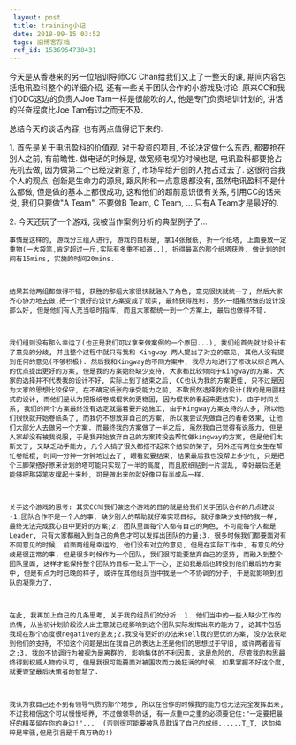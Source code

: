 ```yaml
---
 layout: post
 title: training小记
 date: 2018-09-15 03:52
 tags: 旧博客存档
 ref_id: 1536954738431
---
```

今天是从香港来的另一位培训导师CC Chan给我们又上了一整天的课, 期间内容包括电讯盈科整个的详细介绍, 还有一些关于团队合作的小游戏及讨论.
原来CC和我们ODC这边的负责人Joe Tam一样是很能吹的人, 他是专门负责培训计划的, 讲话的兴奋程度比Joe Tam有过之而无不及.



总结今天的谈话内容, 也有两点值得记下来的:



1\. 首先是关于电讯盈科的价值观. 对于投资的项目, 不论决定做什么东西, 都要抢在别人之前, 有前瞻性. 做电话的时候是, 做宽频电视的时候也是,
电讯盈科都要抢占先机去做, 因为做第二个已经没新意了, 市场早给开创的人抢占过去了. 这很符合我个人的观点, 创新是生命力的源泉, 跟风附和一点意思都没有,
虽然电讯盈科不是什么都做, 但是做的基本上都很成功, 这和他们的超前意识很有关系, 引用CC的话来说, 我们只要做"A Team", 不要做B Team,
C Team, ... 只有A Team才是最好的.



2\. 今天还玩了一个游戏, 我被当作案例分析的典型例子了...



    事情是这样的, 游戏分三组人进行, 游戏的目标是, 拿14张报纸, 折一个纸塔, 上面要放一定重物(一大袋笔,肯定超过一斤,实际有多重不知道..), 折得最高的那个纸塔获胜. 做计划的时间有15mins, 实施的时间20mins.



    结果其他两组都做得不错, 获胜的那组大家很快就融入了角色, 意见很快就统一了, 然后大家齐心协力地去做,把一个很好的设计方案变成了现实, 最终获得胜利. 另外一组虽然做的设计没那么好, 但是他们有人充当临时指挥, 而且大家都统一到一个方案上, 最后也做得不错. 



    我们组则没有那么幸运了(也正是我们可以拿来做案例的一个原因...), 我们组首先就对设计有了意见的分歧, 并且整个过程中就只有我和 Kingway 两人提出了对立的意见, 其他人没有提到任何的意见(不够积极). 然后我和Kingway的不同方案中, 我尽力地进行了修改以综合两人的优点提出更好的方案, 但是我的方案始终缺少支持, 大家都比较倾向于Kingway的方案. 大家的选择并不代表我的设计不好, 实际上到了结束之后, CC也认为我的方案更佳, 只不过是因为大家的思想比较保守, 在不确定纸张的承受能力之前, 不敢贸然选择我的设计(我的是用圆柱式的设计, 而他们是认为把报纸卷成棍状的更稳固, 因为棍状的看起来更结实). 由于时间关系, 我们的两个方案最终没有选定就逼着要开始施工, 由于Kingway方案支持的人多, 所以他们很快就开始卷纸条了, 而我仍不想放弃自己的方案, 所以我尝试先做自己的看看效果, 让他们大部分人去做另一个方案. 而最终我的方案做了一半之后, 虽然我自己觉得有说服力, 但是人家却没有被我说服, 于是我开始放弃自己的方案转投去帮忙做kingway的方案, 但是他们太斯文了, 又缺乏动手能力, 几个人搞了很久都搭不起来个结实的架子, 另外还有两位女生在帮忙卷纸棍, 时间一分钟一分钟地过去了, 眼看就要结束, 结果最后我也没帮上多少忙, 只是把个三脚架搭好原来计划的塔可能只实现了一半的高度, 而且胶纸贴到一片混乱, 幸好最后还是能够把那袋笔支撑起十来秒, 可是做出来的就好像只有半成品一样.



    关于这个游戏的思考: 其实CC叫我们做这个游戏的目的就是给我们关于团队合作的几点建议--1,团队合作不是一个人的事, 缺少别人的帮助就好难实现目标, 就好像缺少支持的我一样, 最终无法完成我心目中更好的方案;2. 团队里面每个人都有自己的角色, 不可能每个人都是Leader, 只有大家都融入到自己的角色才可以发挥出团队的力量;3. 很多时候我们都要面对有不同意见的时候, 前面两组是幸运的, 他们没有对立的意见, 但是在实际工作中, 有意见的分歧是很正常的事, 但是很多时候作为一个团队, 我们很可能要放弃自己的坚持, 而融入到整个团队里面, 这样才能保持整个团队的目标一致上下一心, 正如我最后也转投到他们最后的方案中, 但是有点为时已晚的样子, 或许在其他组员当中我是一个不协调的分子, 于是就影响到团队的凝聚力了.



    在此, 我再加上自己的几条思考, 关于我的组员们的分析: 1. 他们当中的一些人缺少工作的热情, 从当初计划阶段没人出主意就已经影响到这个团队实际发挥出来的能力了, 这其中包括我现在那个态度很negative的室友;2.我没有更好的办法来sell我的更优的方案, 没办法获取到他们的支持, 不知这个问题是出在我自己的表达上还是他们的思想过于守旧, 或许两者皆有之;3. 我的不协调行为被视为是离群的, 影响集体的不利因素, 这是危险的, 尽管我的构思最终得到权威人物的认可, 但是我很可能要面对被围攻而力挽狂澜的时候, 如果掌握不好这个度, 就要寄望最后决策者的智慧了. 



    我认为我自己还不到有领导气质的那个地步, 所以在合作的时候我的能力也无法完全发挥出来, 不过我相信这个可以慢慢培养, 不过做领导的话, 有一点重中之重的必须要记住:"一定要把最好的精英留在你的身边!"...  (否则很可能要被队员耽误了自己的成绩......T_T, 这句纯粹是牢骚,但是引言是千真万确的!)





